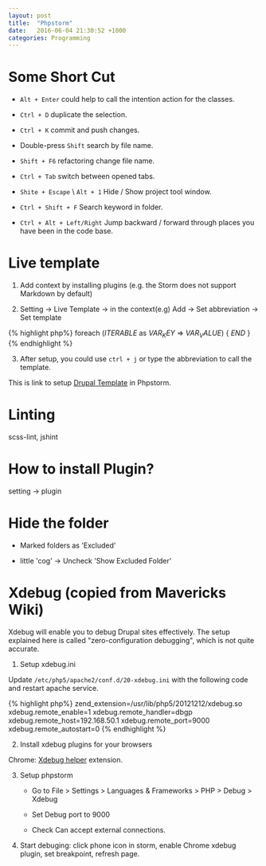 ```yaml
---
layout: post
title:  "Phpstorm"
date:   2016-06-04 21:30:52 +1000
categories: Programming
---
```

Some Short Cut
==============
- `Alt + Enter` could help to call the intention action for the classes.

- `Ctrl + D` duplicate the selection.

- `Ctrl + K` commit and push changes.

- Double-press `Shift` search by file name.

- `Shift + F6` refactoring change file name.

- `Ctrl + Tab` switch between opened tabs.

- `Shite + Escape` \ `Alt + 1` Hide / Show project tool window.

- `Ctrl + Shift + F` Search keyword in folder.

- `Ctrl + Alt + Left/Right` Jump backward / forward through places you have been in the code base.
 

Live template
==============
1. Add context by installing plugins (e.g. the Storm does not support Markdown by default)

2. Setting -> Live Template -> in the context(e.g) Add -> Set abbreviation -> Set template

{% highlight php%}
foreach ($ITERABLE$ as $VAR_KEY$ => $VAR_VALUE$) {
    $END$
}
{% endhighlight %}

3. After setup, you could use `ctrl + j` or type the abbreviation to call the template.

This is link to setup [Drupal Template](https://www.drupal.org/project/phpstorm_templates) in Phpstorm. 

Linting
=======
scss-lint, jshint

How to install Plugin?
===========================
setting -> plugin

Hide the folder
===============
- Marked folders as 'Excluded'

- little 'cog' -> Uncheck 'Show Excluded Folder'

Xdebug (copied from Mavericks Wiki)
===================================
Xdebug will enable you to debug Drupal sites effectively. The setup explained here is called "zero-configuration debugging", which is not quite accurate.

1. Setup xdebug.ini

Update `/etc/php5/apache2/conf.d/20-xdebug.ini` with the following code and restart apache service.

{% highlight php%}
zend_extension=/usr/lib/php5/20121212/xdebug.so 
xdebug.remote_enable=1 
xdebug.remote_handler=dbgp 
xdebug.remote_host=192.168.50.1 
xdebug.remote_port=9000 
xdebug.remote_autostart=0
{% endhighlight %}

2. Install xdebug plugins for your browsers

Chrome: [Xdebug helper](https://chrome.google.com/webstore/detail/xdebug-helper/eadndfjplgieldjbigjakmdgkmoaaaoc?hl=en) extension.

3. Setup phpstorm

   - Go to File > Settings > Languages & Frameworks > PHP > Debug > Xdebug

   - Set Debug port to 9000

   - Check Can accept external connections.

4. Start debuging: click phone icon in storm, enable Chrome xdebug plugin, set breakpoint, refresh page.